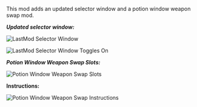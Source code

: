 This mod adds an updated selector window and a potion window weapon swap mod.

***Updated selector window:***

![LastMod Selector Window](https://github.com/user-attachments/assets/a8208a71-a026-4546-80fc-c8dd34333d41)

![LastMod Selector Window Toggles On](https://github.com/user-attachments/assets/d1b6ab8c-0720-4fe5-b7d7-32840a63a813)

***Potion Window Weapon Swap Slots:***

![Potion Window Weapon Swap Slots](https://github.com/user-attachments/assets/7dbb55df-6edc-4bfc-a456-e702f925860f)

**Instructions:**

![Potion Window Weapon Swap Instructions](https://github.com/user-attachments/assets/9de76bdf-4313-4dda-9ad0-a651fc9a4b90)
